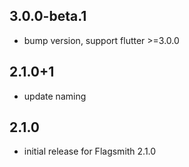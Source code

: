 ## 3.0.0-beta.1
* bump version, support flutter >=3.0.0
## 2.1.0+1
* update naming
## 2.1.0
* initial release for Flagsmith 2.1.0
